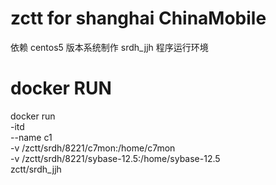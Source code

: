 # zctt for shanghai ChinaMobile
依赖 centos5 版本系统制作 srdh_jjh 程序运行环境

# docker RUN
docker run \
-itd \
--name c1 \
-v /zctt/srdh/8221/c7mon:/home/c7mon \
-v /zctt/srdh/8221/sybase-12.5:/home/sybase-12.5 \
zctt/srdh_jjh

